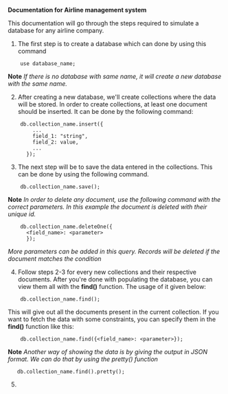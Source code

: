 **Documentation for Airline management system**

This documentation will go through the steps required to simulate a database for any airline company.

1. The first step is to create a database which can done by using this command

```
    use database_name;
```

**Note**
*If there is no database with same name, it will create a new database with the same name.*

2. After creating a new database, we'll create collections where the data will be stored. In order to create collections, at least one document should be inserted. It can be done by the following command:

```
    db.collection_name.insert({
        ...
        field_1: "string",
        field_2: value,
        ...
      });
```

3. The next step will be to save the data entered in the collections. This can be done by using the following command.

```
    db.collection_name.save();
```
**Note**
*In order to delete any document, use the following command with the correct parameters. In this example the document is deleted with their unique id.*

```
    db.collection_name.deleteOne({
      <field_name>: <parameter>
      });
```

*More parameters can be added in this query. Records will be deleted if the document matches the condition*

4. Follow steps 2-3 for every new collections and their respective documents. After you're done with populating the database, you can view them all with the **find()** function. The usage of it given below:

```
    db.collection_name.find();
```

This will give out all the documents present in the current collection. If you want to fetch the data with some constraints, you can specify them in the **find()** function like this:

```
    db.collection_name.find({<field_name>: <parameter>});
```

**Note**
*Another way of showing the data is by giving the output in JSON format. We can do that by using the pretty() function*

```
   db.collection_name.find().pretty();
```

5.
